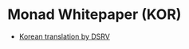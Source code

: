 # Monad Whitepaper (KOR)
- [Korean translation by DSRV](https://github.com/user-attachments/files/19751945/KR.MonadBFT_.Fast.Responsive.Fork-Resistant.Streamlined.Consensus.pdf)
